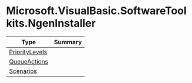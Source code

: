 ﻿
# Microsoft.VisualBasic.SoftwareToolkits.NgenInstaller

|Type|Summary|
|----|-------|
|[PriorityLevels](./PriorityLevels.md)||
|[QueueActions](./QueueActions.md)||
|[Scenarios](./Scenarios.md)||


